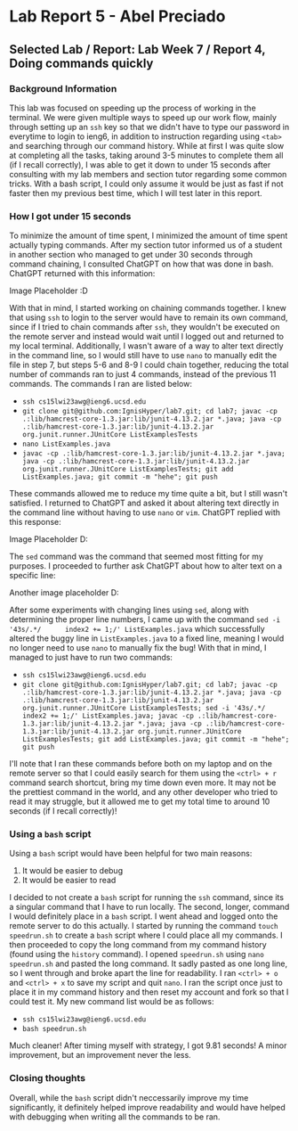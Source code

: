 # Lab Report 5 - Abel Preciado
## Selected Lab / Report: Lab Week 7 / Report 4, Doing commands quickly
### Background Information
This lab was focused on speeding up the process of working in the terminal. We were given multiple ways to speed up our work flow, mainly through setting up an `ssh` key so that we didn't have to type our password in everytime to login to ieng6, in addition to instruction regarding using `<tab>` and searching through our command history. While at first I was quite slow at completing all the tasks, taking around 3-5 minutes to complete them all (if I recall correctly), I was able to get it down to under 15 seconds after consulting with my lab members and section tutor regarding some common tricks. With a bash script, I could only assume it would be just as fast if not faster then my previous best time, which I will test later in this report.

### How I got under 15 seconds
To minimize the amount of time spent, I minimized the amount of time spent actually typing commands. After my section tutor informed us of a student in another section who managed to get under 30 seconds through command chaining, I consulted ChatGPT on how that was done in bash. ChatGPT returned with this information:

Image Placeholder :D

With that in mind, I started working on chaining commands together. I knew that using `ssh` to login to the server would have to remain its own command, since if I tried to chain commands after `ssh`, they wouldn't be executed on the remote server and instead would wait until I logged out and returned to my local terminal. Additionally, I wasn't aware of a way to alter text directly in the command line, so I would still have to use `nano` to manually edit the file in step 7, but steps 5-6 and 8-9 I could chain together, reducing the total number of commands ran to just 4 commands, instead of the previous 11 commands. The commands I ran are listed below:
* `ssh cs15lwi23awg@ieng6.ucsd.edu`
* `git clone git@github.com:IgnisHyper/lab7.git; cd lab7; javac -cp .:lib/hamcrest-core-1.3.jar:lib/junit-4.13.2.jar *.java; java -cp .:lib/hamcrest-core-1.3.jar:lib/junit-4.13.2.jar org.junit.runner.JUnitCore ListExamplesTests`
* `nano ListExamples.java`
* `javac -cp .:lib/hamcrest-core-1.3.jar:lib/junit-4.13.2.jar *.java; java -cp .:lib/hamcrest-core-1.3.jar:lib/junit-4.13.2.jar org.junit.runner.JUnitCore ListExamplesTests; git add ListExamples.java; git commit -m "hehe"; git push`

These commands allowed me to reduce my time quite a bit, but I still wasn't satisfied. I returned to ChatGPT and asked it about altering text directly in the command line without having to use `nano` or `vim`. ChatGPT replied with this response:

Image Placeholder D:

The `sed` command was the command that seemed most fitting for my purposes. I proceeded to further ask ChatGPT about how to alter text on a specific line:

Another image placeholder D:

After some experiments with changing lines using `sed`, along with determining the proper line numbers, I came up with the command `sed -i '43s/.*/      index2 += 1;/' ListExamples.java` which successfully altered the buggy line in `ListExamples.java` to a fixed line, meaning I would no longer need to use `nano` to manually fix the bug! With that in mind, I managed to just have to run two commands:
* `ssh cs15lwi23awg@ieng6.ucsd.edu`
* `git clone git@github.com:IgnisHyper/lab7.git; cd lab7; javac -cp .:lib/hamcrest-core-1.3.jar:lib/junit-4.13.2.jar *.java; java -cp .:lib/hamcrest-core-1.3.jar:lib/junit-4.13.2.jar org.junit.runner.JUnitCore ListExamplesTests; sed -i '43s/.*/      index2 += 1;/' ListExamples.java; javac -cp .:lib/hamcrest-core-1.3.jar:lib/junit-4.13.2.jar *.java; java -cp .:lib/hamcrest-core-1.3.jar:lib/junit-4.13.2.jar org.junit.runner.JUnitCore ListExamplesTests; git add ListExamples.java; git commit -m "hehe"; git push`

I'll note that I ran these commands before both on my laptop and on the remote server so that I could easily search for them using the `<ctrl> + r` command search shortcut, bring my time down even more. It may not be the prettiest command in the world, and any other developer who tried to read it may struggle, but it allowed me to get my total time to around 10 seconds (if I recall correctly)!

### Using a `bash` script
Using a `bash` script would have been helpful for two main reasons:
1. It would be easier to debug
2. It would be easier to read

I decided to not create a `bash` script for running the `ssh` command, since its a singular command that I have to run locally. The second, longer, command I would definitely place in a `bash` script. I went ahead and logged onto the remote server to do this actually. I started by running the command `touch speedrun.sh` to create a `bash` script where I could place all my commands. I then proceeded to copy the long command from my command history (found using the `history` command). I opened `speedrun.sh` using `nano speedrun.sh` and pasted the long command. It sadly pasted as one long line, so I went through and broke apart the line for readability. I ran `<ctrl> + o` and `<ctrl> + x` to save my script and quit `nano`. I ran the script once just to place it in my command history and then reset my account and fork so that I could test it. My new command list would be as follows:
* `ssh cs15lwi23awg@ieng6.ucsd.edu`
* `bash speedrun.sh`

Much cleaner! After timing myself with strategy, I got 9.81 seconds! A minor improvement, but an improvement never the less. 

### Closing thoughts
Overall, while the `bash` script didn't neccessarily improve my time significantly, it definitely helped improve readability and would have helped with debugging when writing all the commands to be ran.
